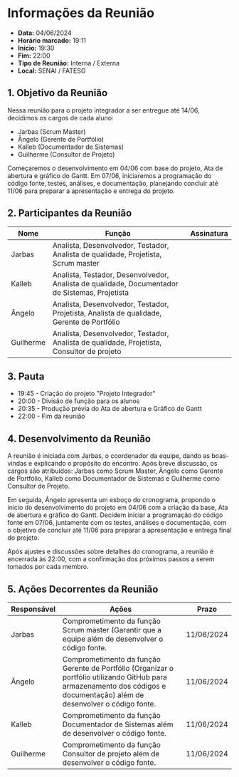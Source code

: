 # Informações da Reunião

- **Data:** 04/06/2024
- **Horário marcado:** 19:11
- **Início:** 19:30
- **Fim:** 22:00
- **Tipo de Reunião:** Interna / Externa
- **Local:** SENAI / FATESG

## 1. Objetivo da Reunião

Nessa reunião para o projeto integrador a ser entregue até 14/06, decidimos os cargos de cada aluno:
- Jarbas (Scrum Master)
- Ângelo (Gerente de Portfólio)
- Kalleb (Documentador de Sistemas)
- Guilherme (Consultor de Projeto)

Começaremos o desenvolvimento em 04/06 com base do projeto, Ata de abertura e gráfico do Gantt. Em 07/06, iniciaremos a programação do código fonte, testes, análises, e documentação, planejando concluir até 11/06 para preparar a apresentação e entrega do projeto.

## 2. Participantes da Reunião

| Nome       | Função                                                                                             | Assinatura |
|------------|----------------------------------------------------------------------------------------------------|------------|
| Jarbas     | Analista, Desenvolvedor, Testador, Analista de qualidade, Projetista, Scrum master                  |            |
| Kalleb     | Analista, Testador, Desenvolvedor, Analista de qualidade, Documentador de Sistemas, Projetista      |            |
| Ângelo     | Analista, Desenvolvedor, Testador, Projetista, Analista de qualidade, Gerente de Portfólio          |            |
| Guilherme  | Analista, Desenvolvedor, Testador, Analista de qualidade, Projetista, Consultor de projeto          |            |

## 3. Pauta

- 19:45 - Criação do projeto "Projeto Integrador"
- 20:00 - Divisão de função para os alunos
- 20:35 - Produção prévia do Ata de abertura e Gráfico de Gantt
- 22:00 - Fim da reunião

## 4. Desenvolvimento da Reunião

A reunião é iniciada com Jarbas, o coordenador da equipe, dando as boas-vindas e explicando o propósito do encontro. Após breve discussão, os cargos são atribuídos: Jarbas como Scrum Master, Ângelo como Gerente de Portfólio, Kalleb como Documentador de Sistemas e Guilherme como Consultor de Projeto.

Em seguida, Ângelo apresenta um esboço do cronograma, propondo o início do desenvolvimento do projeto em 04/06 com a criação da base, Ata de abertura e gráfico do Gantt. Decidem iniciar a programação do código fonte em 07/06, juntamente com os testes, análises e documentação, com o objetivo de concluir até 11/06 para preparar a apresentação e entrega final do projeto.

Após ajustes e discussões sobre detalhes do cronograma, a reunião é encerrada às 22:00, com a confirmação dos próximos passos a serem tomados por cada membro.

## 5. Ações Decorrentes da Reunião

| Responsável | Ações                                                                                             | Prazo      |
|-------------|----------------------------------------------------------------------------------------------------|------------|
| Jarbas      | Comprometimento da função Scrum master (Garantir que a equipe além de desenvolver o código fonte. | 11/06/2024 |
| Ângelo      | Comprometimento da função Gerente de Portfólio (Organizar o portfólio utilizando GitHub para armazenamento dos códigos e documentação) além de desenvolver o código fonte. | 11/06/2024 |
| Kalleb      | Comprometimento da função Documentador de Sistemas além de desenvolver o código fonte.            | 11/06/2024 |
| Guilherme   | Comprometimento da função Consultor de projeto além de desenvolver o código fonte.                | 11/06/2024 |

